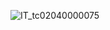 ![IT_tc02040000075](https://github.com/user-attachments/assets/d94dd857-85db-4831-b0c8-3eaff5636cd1)
